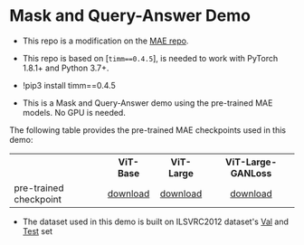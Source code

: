 # Mask and Query-Answer Demo

* This repo is a modification on the [MAE repo](https://github.com/facebookresearch/mae).

* This repo is based on [`timm==0.4.5`], is needed to work with PyTorch 1.8.1+ and Python 3.7+.

* !pip3 install timm==0.4.5

* This is a Mask and Query-Answer demo using the pre-trained MAE models. No GPU is needed.

The following table provides the pre-trained MAE checkpoints used in this demo:
<table><tbody>
<!-- START TABLE -->
<!-- TABLE HEADER -->
<th valign="bottom"></th>
<th valign="bottom">ViT-Base</th>
<th valign="bottom">ViT-Large</th>
<th valign="bottom">ViT-Large-GANLoss</th>
<!-- TABLE BODY -->
<tr><td align="left">pre-trained checkpoint</td>
<td align="center"><a href="https://dl.fbaipublicfiles.com/mae/pretrain/mae_pretrain_vit_base.pth">download</a></td>
<td align="center"><a href="https://dl.fbaipublicfiles.com/mae/pretrain/mae_pretrain_vit_large.pth">download</a></td>
<td align="center"><a href="https://dl.fbaipublicfiles.com/mae/visualize/mae_visualize_vit_large_ganloss.pth">download</a></td>
</tr>
</tbody></table>

* The dataset used in this demo is built on ILSVRC2012 dataset's [Val](https://image-net.org/data/ILSVRC/2012/ILSVRC2012_img_val.tar) and [Test](https://image-net.org/data/ILSVRC/2012/ILSVRC2012_img_test_v10102019.tar) set

